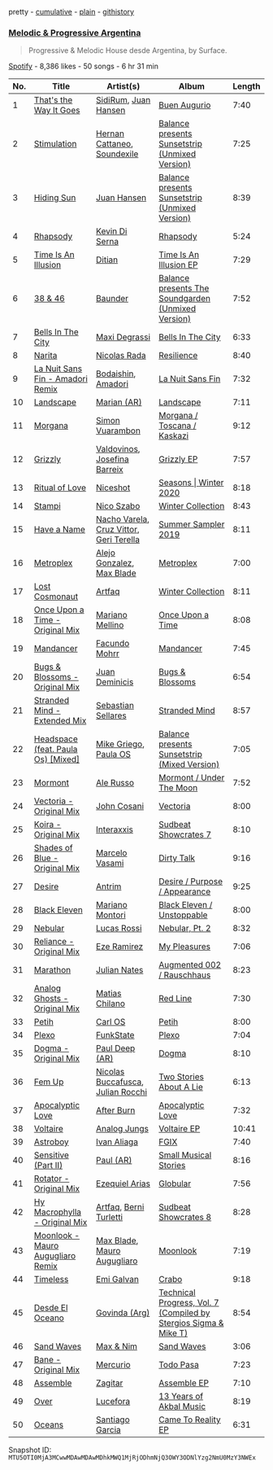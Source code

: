 pretty - [cumulative](/playlists/cumulative/37i9dQZF1DXdM3ZcJzlarB.md) - [plain](/playlists/plain/37i9dQZF1DXdM3ZcJzlarB) - [githistory](https://github.githistory.xyz/mackorone/spotify-playlist-archive/blob/main/playlists/plain/37i9dQZF1DXdM3ZcJzlarB)

### [Melodic & Progressive Argentina](https://open.spotify.com/playlist/37i9dQZF1DXdM3ZcJzlarB)

> Progressive & Melodic House desde Argentina, by Surface.

[Spotify](https://open.spotify.com/user/spotify) - 8,386 likes - 50 songs - 6 hr 31 min

| No. | Title | Artist(s) | Album | Length |
|---|---|---|---|---|
| 1 | [That's the Way It Goes](https://open.spotify.com/track/7LLPb7lwljnDSksJ2iOJ7u) | [SidiRum](https://open.spotify.com/artist/6aCzyU3S7tQc31Cv09EcYu), [Juan Hansen](https://open.spotify.com/artist/1ZFLYus27fzqEV3d6RBrxo) | [Buen Augurio](https://open.spotify.com/album/6Ef0wz2lp7g7FD6PJIMb71) | 7:40 |
| 2 | [Stimulation](https://open.spotify.com/track/6xxKj11FS5vVSrP6dcTsEb) | [Hernan Cattaneo](https://open.spotify.com/artist/4mpJaw5y17CIN08qqe8EfB), [Soundexile](https://open.spotify.com/artist/0fCvNSLDgVZZGQK2GfYOEg) | [Balance presents Sunsetstrip \(Unmixed Version\)](https://open.spotify.com/album/5SnS5ApOhE4fxXugAy0OiV) | 7:25 |
| 3 | [Hiding Sun](https://open.spotify.com/track/2L1WnYPOSux57PuGoeaXk3) | [Juan Hansen](https://open.spotify.com/artist/1ZFLYus27fzqEV3d6RBrxo) | [Balance presents Sunsetstrip \(Unmixed Version\)](https://open.spotify.com/album/5SnS5ApOhE4fxXugAy0OiV) | 8:39 |
| 4 | [Rhapsody](https://open.spotify.com/track/0d28O6vqhwrQCYJ6H7dTO5) | [Kevin Di Serna](https://open.spotify.com/artist/6wktCejPtNcStIDD24buEm) | [Rhapsody](https://open.spotify.com/album/3o67s2rF1XBkueTauBJ9jm) | 5:24 |
| 5 | [Time Is An Illusion](https://open.spotify.com/track/0jj1tCb1DCGsKsYmf8zFNS) | [Ditian](https://open.spotify.com/artist/6JIvK1wvwFlrjpAWjETPLx) | [Time Is An Illusion EP](https://open.spotify.com/album/3Lhg5VoqZlOrFBzGqppqnj) | 7:29 |
| 6 | [38 & 46](https://open.spotify.com/track/58q8fCZzu1d7hkfeEazOSI) | [Baunder](https://open.spotify.com/artist/744syf9NAt7tUG1cXCiKog) | [Balance presents The Soundgarden \(Unmixed Version\)](https://open.spotify.com/album/6EbpbxMyd4PGHyn908dpYm) | 7:52 |
| 7 | [Bells In The City](https://open.spotify.com/track/51ZPZgUzbjwTgQwsEWJIqo) | [Maxi Degrassi](https://open.spotify.com/artist/2MrE6u1IaGHEFGayZkxpGD) | [Bells In The City](https://open.spotify.com/album/5UUaiaa10XXSAPvXFS81bg) | 6:33 |
| 8 | [Narita](https://open.spotify.com/track/3kkBObalFK4ZYbpK1V1aNb) | [Nicolas Rada](https://open.spotify.com/artist/0Nc5Tlq6KSlVL6Dv0mmsc5) | [Resilience](https://open.spotify.com/album/0LOdLAhSPFpwUXF19fkJf6) | 8:40 |
| 9 | [La Nuit Sans Fin \- Amadori Remix](https://open.spotify.com/track/31hf1NkPiazZgz2E3FkUzb) | [Bodaishin](https://open.spotify.com/artist/1sVYOuYwwkjcqGYTcoCXqf), [Amadori](https://open.spotify.com/artist/2Hqclfa5fARgem28jrntwC) | [La Nuit Sans Fin](https://open.spotify.com/album/4zFpeAdqlbzaOV8oTmCHsW) | 7:32 |
| 10 | [Landscape](https://open.spotify.com/track/0lL7N936MmkQGNfGMzgu74) | [Marian \(AR\)](https://open.spotify.com/artist/1aqX6VY3056jMl6cXqAdmV) | [Landscape](https://open.spotify.com/album/4zJsfpFrCLcmub0tHbejHU) | 7:11 |
| 11 | [Morgana](https://open.spotify.com/track/6X0OQT0i0cUrrk5LEfJowc) | [Simon Vuarambon](https://open.spotify.com/artist/2W3M7XIkEKENCT1LXJ6mdj) | [Morgana / Toscana / Kaskazi](https://open.spotify.com/album/1xbCeOhci5mBshpP8dbmvg) | 9:12 |
| 12 | [Grizzly](https://open.spotify.com/track/2q9MxkasX02QRMxIwmOuyh) | [Valdovinos](https://open.spotify.com/artist/1VkZyYSFTT0p8xNyyaUV0L), [Josefina Barreix](https://open.spotify.com/artist/5SXlK4xm33IALfIZedwDaG) | [Grizzly EP](https://open.spotify.com/album/61tID3JlAy9ZeUsG01kI3w) | 7:57 |
| 13 | [Ritual of Love](https://open.spotify.com/track/7eU7DnmuYgOGdgIHIwDnLL) | [Niceshot](https://open.spotify.com/artist/5lYS0rvjMNATxRrk8Do5DE) | [Seasons \| Winter 2020](https://open.spotify.com/album/368fuamMcpa6Xp3GWCDvPR) | 8:18 |
| 14 | [Stampi](https://open.spotify.com/track/25CLjHvR3WwX1WZdLsh8Iv) | [Nico Szabo](https://open.spotify.com/artist/0Vw8wTJPM8hzOHwqAjsFri) | [Winter Collection](https://open.spotify.com/album/5bhBstQAQQiL1NDHyxSpYo) | 8:43 |
| 15 | [Have a Name](https://open.spotify.com/track/0yAwmFCrHVUgJt9OBZz7nk) | [Nacho Varela](https://open.spotify.com/artist/2WzYsYG7sMgHwVBFl4Ygbk), [Cruz Vittor](https://open.spotify.com/artist/4y56vMJhfSq2h8zydFq4U3), [Geri Terella](https://open.spotify.com/artist/531tcRjfpYktr60afxz7fR) | [Summer Sampler 2019](https://open.spotify.com/album/3euhzUoPnyiNLlpaw3IV1i) | 8:11 |
| 16 | [Metroplex](https://open.spotify.com/track/3XyQKmLHT7sdAabF9m4XgK) | [Alejo Gonzalez](https://open.spotify.com/artist/4sge30tp8UhRBvSYE7KVCG), [Max Blade](https://open.spotify.com/artist/0AnJtl5BiGIzJCWcDEuaB7) | [Metroplex](https://open.spotify.com/album/2KpgQmJMaWgyldi14SUq9G) | 7:00 |
| 17 | [Lost Cosmonaut](https://open.spotify.com/track/3u1A7jr8nNyGrLIT786EDX) | [Artfaq](https://open.spotify.com/artist/4xsjxIpPpmPiqV9gxdN9TZ) | [Winter Collection](https://open.spotify.com/album/5bhBstQAQQiL1NDHyxSpYo) | 8:11 |
| 18 | [Once Upon a Time \- Original Mix](https://open.spotify.com/track/6LBbUEXngeoiHk5wTBhdKT) | [Mariano Mellino](https://open.spotify.com/artist/3ikEi08G1s0jiIxBC9a9GE) | [Once Upon a Time](https://open.spotify.com/album/4sz56iNEt5jyh7sCNTVtTW) | 8:08 |
| 19 | [Mandancer](https://open.spotify.com/track/0AzeXSI6Cuiq4V7V69EdMJ) | [Facundo Mohrr](https://open.spotify.com/artist/5oX3Dbh7rf6ZSNnMdt9giF) | [Mandancer](https://open.spotify.com/album/4DllgSp2sT0SU7Emoib2TW) | 7:45 |
| 20 | [Bugs & Blossoms \- Original Mix](https://open.spotify.com/track/3gLlJl105YAouFQnFGgiH8) | [Juan Deminicis](https://open.spotify.com/artist/7DN8Db1uGrW7eUDjKf3Bfi) | [Bugs & Blossoms](https://open.spotify.com/album/7gc7INYiV83GH367pAisSr) | 6:54 |
| 21 | [Stranded Mind \- Extended Mix](https://open.spotify.com/track/0Nno4cLqFzPgcMFbCpdDqE) | [Sebastian Sellares](https://open.spotify.com/artist/6ZEchPBO4Hl3X2H3gpP8T2) | [Stranded Mind](https://open.spotify.com/album/1PiycNuMNREvJyVPgt7pBN) | 8:57 |
| 22 | [Headspace \(feat\. Paula Os\) \[Mixed\]](https://open.spotify.com/track/03H3L3c6gM8IGUYX3b5eCF) | [Mike Griego](https://open.spotify.com/artist/1qRPzNqWxaXA0kLCvK34oM), [Paula OS](https://open.spotify.com/artist/117lqPm8EvEeZq1B33I6Nl) | [Balance presents Sunsetstrip \(Mixed Version\)](https://open.spotify.com/album/3NntuAMKnUhdtciw8mYw9n) | 7:05 |
| 23 | [Mormont](https://open.spotify.com/track/5EpcBzEWCGOKXW0X5f45zV) | [Ale Russo](https://open.spotify.com/artist/0A8f47i7flodKdZlcfNggE) | [Mormont / Under The Moon](https://open.spotify.com/album/6zl9lrSab9NKNlbWPJBYYP) | 7:52 |
| 24 | [Vectoria \- Original Mix](https://open.spotify.com/track/0Ww28y8TkdNMhijhYgNbe7) | [John Cosani](https://open.spotify.com/artist/2LRGIZMAT8HDCNQvMqgcFg) | [Vectoria](https://open.spotify.com/album/4Vs7EUAgcGDxfZ7SFpauhH) | 8:00 |
| 25 | [Koira \- Original Mix](https://open.spotify.com/track/0CjDLYlwzA5fYodhiuz8ps) | [Interaxxis](https://open.spotify.com/artist/2zl4iyBXfZ3XT1imqFX83D) | [Sudbeat Showcrates 7](https://open.spotify.com/album/0oHD8j39LXjrga7A3xXntJ) | 8:10 |
| 26 | [Shades of Blue \- Original Mix](https://open.spotify.com/track/5liCbYlITgbpbPMmKrbh8o) | [Marcelo Vasami](https://open.spotify.com/artist/4bsJBOidwLc1UbwPoKbF44) | [Dirty Talk](https://open.spotify.com/album/4mhDwi7PYRFkQblvLi67i9) | 9:16 |
| 27 | [Desire](https://open.spotify.com/track/28S3IlHu1KEdSLNmdXh9gP) | [Antrim](https://open.spotify.com/artist/271h29FBgospHlk0pFn8fS) | [Desire / Purpose / Appearance](https://open.spotify.com/album/1MjtLGJCFFWcTkMa3Gnsx8) | 9:25 |
| 28 | [Black Eleven](https://open.spotify.com/track/2vIsurdCIhwEUmxJXz6LmU) | [Mariano Montori](https://open.spotify.com/artist/3a6xqDiV8vYORt9BuKwUJt) | [Black Eleven / Unstoppable](https://open.spotify.com/album/4adC8BXuTnR3HNlNSaPaiL) | 8:00 |
| 29 | [Nebular](https://open.spotify.com/track/05nEbg3N4biefeiuId2rRp) | [Lucas Rossi](https://open.spotify.com/artist/75eXDT5WblPtDKGRL8E1cq) | [Nebular, Pt\. 2](https://open.spotify.com/album/79nnBKVydX1ltc3Tbz2Cae) | 8:32 |
| 30 | [Reliance \- Original Mix](https://open.spotify.com/track/5N6kCxZHx2gXSvshCBP1K6) | [Eze Ramirez](https://open.spotify.com/artist/3Opa18T1i19my4JhThTWiw) | [My Pleasures](https://open.spotify.com/album/127OqDJSx9zNsu5AnwbPjF) | 7:06 |
| 31 | [Marathon](https://open.spotify.com/track/7ATfIoXzZfqG6uDA35uGrx) | [Julian Nates](https://open.spotify.com/artist/7d4PEfFPHE4XkZMy2dNjn6) | [Augmented 002 / Rauschhaus](https://open.spotify.com/album/6SkVeaE6nP7OXfaCwBavcn) | 8:23 |
| 32 | [Analog Ghosts \- Original Mix](https://open.spotify.com/track/2mKzqGh8lGQPfFv10eL3jS) | [Matias Chilano](https://open.spotify.com/artist/2LpqyWMwfJfzA0MWYONoLw) | [Red Line](https://open.spotify.com/album/4Fnum52nd6UfjW6fhz8EVr) | 7:30 |
| 33 | [Petih](https://open.spotify.com/track/35c5oiMKqvnSUjZ4P5ZM09) | [Carl OS](https://open.spotify.com/artist/5XWqZtLEwd0w2E2QH3gIc1) | [Petih](https://open.spotify.com/album/3GPlVHcRFbHi9DttFg9P6v) | 8:00 |
| 34 | [Plexo](https://open.spotify.com/track/1GtBfYQR8FJig0YiYNjedr) | [FunkState](https://open.spotify.com/artist/6V83rdyRMOwknBz8d4UKng) | [Plexo](https://open.spotify.com/album/7e0MJ7cxWWFKAwkzMUui6J) | 7:04 |
| 35 | [Dogma \- Original Mix](https://open.spotify.com/track/05W1NW68MEKEEefEVjGKRE) | [Paul Deep \(AR\)](https://open.spotify.com/artist/6xxlOO67SHYReIUQ2Jd2IJ) | [Dogma](https://open.spotify.com/album/5FrVcqShI72lMOdO1MaHbe) | 8:10 |
| 36 | [Fem Up](https://open.spotify.com/track/70NRqUiwH12vHtQd7TZWgp) | [Nicolas Buccafusca](https://open.spotify.com/artist/72VS5a1a3ReXYh7EPiEZPc), [Julian Rocchi](https://open.spotify.com/artist/2PKhyWF1kMugS2qL9WdMix) | [Two Stories About A Lie](https://open.spotify.com/album/4mjhi9ClXEV7pJkiyMUrPz) | 6:13 |
| 37 | [Apocalyptic Love](https://open.spotify.com/track/3hThqI5UeSRg5xiLkRn6H6) | [After Burn](https://open.spotify.com/artist/4qxOWkTfAz2n6UHllPAIKX) | [Apocalyptic Love](https://open.spotify.com/album/0cY0qRmL8wmJZ4xWpjF4yP) | 7:32 |
| 38 | [Voltaire](https://open.spotify.com/track/2qNyupNqF0BTrEXAu8DWwy) | [Analog Jungs](https://open.spotify.com/artist/7xsRDdsB4gzJqlbMiuowa1) | [Voltaire EP](https://open.spotify.com/album/1XPSLd8egeo4SE72lE2yjn) | 10:41 |
| 39 | [Astroboy](https://open.spotify.com/track/7fGA2ygZsqYqXpBoW3TKha) | [Ivan Aliaga](https://open.spotify.com/artist/67UXfHRkdnXZ5rh1Ick7Ay) | [FGIX](https://open.spotify.com/album/5NIWox3JztNgZDNsyu5wZl) | 7:40 |
| 40 | [Sensitive \(Part II\)](https://open.spotify.com/track/2h1lMvv4Tz8zJ0NhS2Xtjk) | [Paul \(AR\)](https://open.spotify.com/artist/1HlaPjfSvC73YiHc3HH9eO) | [Small Musical Stories](https://open.spotify.com/album/4fYQ3930NKvfCSflAS6dMk) | 8:16 |
| 41 | [Rotator \- Original Mix](https://open.spotify.com/track/7m7EJuQ8tF7TPdh036FwpI) | [Ezequiel Arias](https://open.spotify.com/artist/6GyqhF3pwKcbo3U3Ncm8TJ) | [Globular](https://open.spotify.com/album/5qTrZyXSG7VO5KojULMd7Q) | 7:56 |
| 42 | [Hy Macrophylla \- Original Mix](https://open.spotify.com/track/4Bsg82R9JpPZcaA1OtdTsF) | [Artfaq](https://open.spotify.com/artist/4xsjxIpPpmPiqV9gxdN9TZ), [Berni Turletti](https://open.spotify.com/artist/1lhA46N6VsjJDN8wQccLtW) | [Sudbeat Showcrates 8](https://open.spotify.com/album/2AWXxk7erzxX685F664TzT) | 8:28 |
| 43 | [Moonlook \- Mauro Augugliaro Remix](https://open.spotify.com/track/49ocrtCRFb8C139mXyZTR1) | [Max Blade](https://open.spotify.com/artist/0AnJtl5BiGIzJCWcDEuaB7), [Mauro Augugliaro](https://open.spotify.com/artist/3csrOIvyyUQ6oZCbeublbj) | [Moonlook](https://open.spotify.com/album/4CuXEHFznWOWvV5EuJSRkC) | 7:19 |
| 44 | [Timeless](https://open.spotify.com/track/3tdRR98vlJ1Vr6apFjPQoJ) | [Emi Galvan](https://open.spotify.com/artist/5A4rzeZ3KXx7VYvcna6awj) | [Crabo](https://open.spotify.com/album/5mhP51VoWxehN7sgn1Ko8n) | 9:18 |
| 45 | [Desde El Oceano](https://open.spotify.com/track/43DCA32pZIcXt1OY1YvyCi) | [Govinda \(Arg\)](https://open.spotify.com/artist/7EY8b86otBMRZ54VaOBSyA) | [Technical Progress, Vol\. 7 \(Compiled by Stergios Sigma & Mike T\)](https://open.spotify.com/album/2FAhMFku8qW0Jv3THYvpvj) | 8:54 |
| 46 | [Sand Waves](https://open.spotify.com/track/19cecQlufpLqz369fFxfWv) | [Max & Nim](https://open.spotify.com/artist/2HWIznpGV3NYozQqochmbX) | [Sand Waves](https://open.spotify.com/album/6gAG0C3oSeH81sQWtbZMTn) | 3:06 |
| 47 | [Bane \- Original Mix](https://open.spotify.com/track/3nBiBY8DNnJNbquQVoL7Q1) | [Mercurio](https://open.spotify.com/artist/4J8apBMaUX5Ofyn2dbbpxG) | [Todo Pasa](https://open.spotify.com/album/6CXmtcXDhZ2LJlQFwhD3m3) | 7:23 |
| 48 | [Assemble](https://open.spotify.com/track/6eK1oTcuQ8WcFOlHFZGKWG) | [Zagitar](https://open.spotify.com/artist/1sLDL9ECqXb7hLQVsykf8d) | [Assemble EP](https://open.spotify.com/album/73okAAeBYmmguLGfgl8GHb) | 7:10 |
| 49 | [Over](https://open.spotify.com/track/1qqUb6n3fPzIjegshaVZ3p) | [Lucefora](https://open.spotify.com/artist/6GKpX2YtbMOIQVpv3DpFBv) | [13 Years of Akbal Music](https://open.spotify.com/album/1TElv6fUEh66qMzQzerrbk) | 8:19 |
| 50 | [Oceans](https://open.spotify.com/track/2fLFM5BRyrhrEQMFtY7FeI) | [Santiago Garcia](https://open.spotify.com/artist/4HTu4h0bTZratn5pTBqRjS) | [Came To Reality EP](https://open.spotify.com/album/6kHffsbCuRXWw5Kpt0ytYx) | 6:31 |

Snapshot ID: `MTU5OTI0MjA3MCwwMDAwMDAwMDhkMWQ1MjRjODhmNjQ3OWY3ODNlYzg2NmU0MzY3NWEx`
